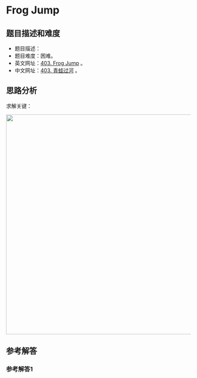 # Frog Jump

## 题目描述和难度
+ 题目描述：
+ 题目难度：困难。
+ 英文网址：[403. Frog Jump](https://leetcode.com/problems/frog-jump/description/)  。
+ 中文网址：[403. 青蛙过河](https://leetcode-cn.com/problems/frog-jump/description/)  。
## 思路分析
求解关键：

<img src="https://liweiwei1419.github.io/images/leetcode-solution/" width="600">

## 参考解答
### 参考解答1

```java

```